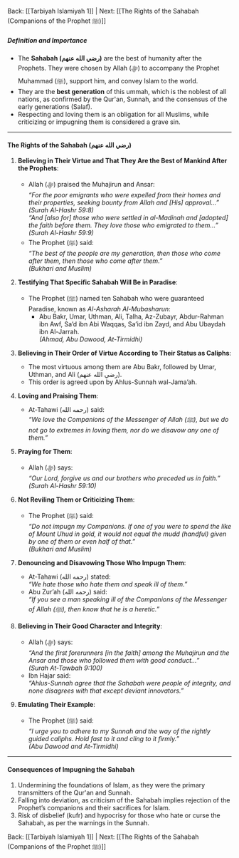 Back: [[Tarbiyah Islamiyah 1]] | Next: [[The Rights of the Sahabah (Companions of the Prophet ﷺ)]]

##### **Definition and Importance**  
- The **Sahabah (رضي الله عنهم)** are the best of humanity after the Prophets. They were chosen by Allah (ﷻ) to accompany the Prophet Muhammad (ﷺ), support him, and convey Islam to the world.  
- They are the **best generation** of this ummah, which is the noblest of all nations, as confirmed by the Qur'an, Sunnah, and the consensus of the early generations (Salaf).  
- Respecting and loving them is an obligation for all Muslims, while criticizing or impugning them is considered a grave sin.

---

#### **The Rights of the Sahabah (رضي الله عنهم)**  
1. **Believing in Their Virtue and That They Are the Best of Mankind After the Prophets**:  
   - Allah (ﷻ) praised the Muhajirun and Ansar:  
     *“For the poor emigrants who were expelled from their homes and their properties, seeking bounty from Allah and [His] approval...”*  
     *(Surah Al-Hashr 59:8)*  
     *“And [also for] those who were settled in al-Madinah and [adopted] the faith before them. They love those who emigrated to them...”*  
     *(Surah Al-Hashr 59:9)*  
   - The Prophet (ﷺ) said:  
     *“The best of the people are my generation, then those who come after them, then those who come after them.”*  
     *(Bukhari and Muslim)*  

2. **Testifying That Specific Sahabah Will Be in Paradise**:  
   - The Prophet (ﷺ) named ten Sahabah who were guaranteed Paradise, known as *Al-Asharah Al-Mubasharun*:  
     - Abu Bakr, Umar, Uthman, Ali, Talha, Az-Zubayr, Abdur-Rahman ibn Awf, Sa’d ibn Abi Waqqas, Sa’id ibn Zayd, and Abu Ubaydah ibn Al-Jarrah.  
     *(Ahmad, Abu Dawood, At-Tirmidhi)*  

3. **Believing in Their Order of Virtue According to Their Status as Caliphs**:  
   - The most virtuous among them are Abu Bakr, followed by Umar, Uthman, and Ali (رضي الله عنهم).  
   - This order is agreed upon by Ahlus-Sunnah wal-Jama’ah.  

4. **Loving and Praising Them**:  
   - At-Tahawi (رحمه الله) said:  
     *“We love the Companions of the Messenger of Allah (ﷺ), but we do not go to extremes in loving them, nor do we disavow any one of them.”*  

5. **Praying for Them**:  
   - Allah (ﷻ) says:  
     *“Our Lord, forgive us and our brothers who preceded us in faith.”*  
     *(Surah Al-Hashr 59:10)*  

6. **Not Reviling Them or Criticizing Them**:  
   - The Prophet (ﷺ) said:  
     *“Do not impugn my Companions. If one of you were to spend the like of Mount Uhud in gold, it would not equal the mudd (handful) given by one of them or even half of that.”*  
     *(Bukhari and Muslim)*  

7. **Denouncing and Disavowing Those Who Impugn Them**:  
   - At-Tahawi (رحمه الله) stated:  
     *“We hate those who hate them and speak ill of them.”*  
   - Abu Zur’ah (رحمه الله) said:  
     *“If you see a man speaking ill of the Companions of the Messenger of Allah (ﷺ), then know that he is a heretic.”*  

8. **Believing in Their Good Character and Integrity**:  
   - Allah (ﷻ) says:  
     *“And the first forerunners [in the faith] among the Muhajirun and the Ansar and those who followed them with good conduct...”*  
     *(Surah At-Tawbah 9:100)*  
   - Ibn Hajar said:  
     *“Ahlus-Sunnah agree that the Sahabah were people of integrity, and none disagrees with that except deviant innovators.”*  

9. **Emulating Their Example**:  
   - The Prophet (ﷺ) said:  
     *“I urge you to adhere to my Sunnah and the way of the rightly guided caliphs. Hold fast to it and cling to it firmly.”*  
     *(Abu Dawood and At-Tirmidhi)*  

---

#### **Consequences of Impugning the Sahabah**  
1. Undermining the foundations of Islam, as they were the primary transmitters of the Qur'an and Sunnah.  
2. Falling into deviation, as criticism of the Sahabah implies rejection of the Prophet’s companions and their sacrifices for Islam.  
3. Risk of disbelief (kufr) and hypocrisy for those who hate or curse the Sahabah, as per the warnings in the Sunnah.  


Back: [[Tarbiyah Islamiyah 1]] | Next: [[The Rights of the Sahabah (Companions of the Prophet ﷺ)]]